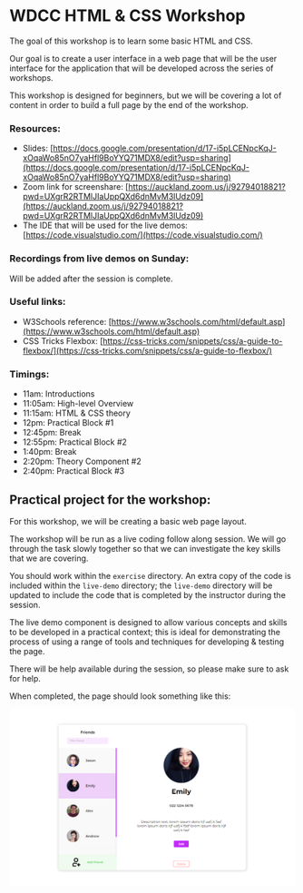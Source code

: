 # WDCC HTML & CSS Workshop

The goal of this workshop is to learn some basic HTML and CSS.

Our goal is to create a user interface in a web page that will be the user interface for the application that will be developed across the series of workshops.

This workshop is designed for beginners, but we will be covering a lot of content in order to build a full page by the end of the workshop.

### Resources:

- Slides: [https://docs.google.com/presentation/d/17-i5pLCENpcKqJ-xOqaWo85nO7yaHfl9BoYYQ71MDX8/edit?usp=sharing](https://docs.google.com/presentation/d/17-i5pLCENpcKqJ-xOqaWo85nO7yaHfl9BoYYQ71MDX8/edit?usp=sharing)
- Zoom link for screenshare: [https://auckland.zoom.us/j/92794018821?pwd=UXgrR2RTMlJIaUppQXd6dnMvM3lUdz09](https://auckland.zoom.us/j/92794018821?pwd=UXgrR2RTMlJIaUppQXd6dnMvM3lUdz09)
- The IDE that will be used for the live demos: [https://code.visualstudio.com/](https://code.visualstudio.com/)

### Recordings from live demos on Sunday:

Will be added after the session is complete.

### Useful links:

- W3Schools reference: [https://www.w3schools.com/html/default.asp](https://www.w3schools.com/html/default.asp)
- CSS Tricks Flexbox: [https://css-tricks.com/snippets/css/a-guide-to-flexbox/](https://css-tricks.com/snippets/css/a-guide-to-flexbox/)

### Timings:

- 11am: Introductions
- 11:05am: High-level Overview
- 11:15am: HTML & CSS theory
- 12pm: Practical Block #1
- 12:45pm: Break
- 12:55pm: Practical Block #2
- 1:40pm: Break
- 2:20pm: Theory Component #2
- 2:40pm: Practical Block #3

## Practical project for the workshop:

For this workshop, we will be creating a basic web page layout.

The workshop will be run as a live coding follow along session. We will go through the task slowly together so that we can investigate the key skills that we are covering.

You should work within the `exercise` directory. An extra copy of the code is included within the `live-demo` directory; the `live-demo` directory will be updated to include the code that is completed by the instructor during the session.

The live demo component is designed to allow various concepts and skills to be developed in a practical context; this is ideal for demonstrating the process of using a range of tools and techniques for developing & testing the page.

There will be help available during the session, so please make sure to ask for help.

When completed, the page should look something like this:

![img](./spec/finished.PNG)
